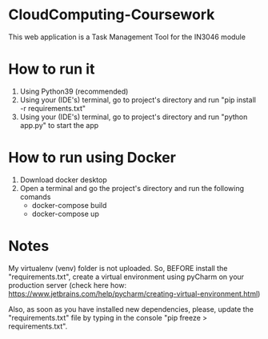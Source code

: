 # CloudComputing-Coursework
This web application is a Task Management Tool for the IN3046 module

# How to run it
1. Using Python39 (recommended)
2. Using your (IDE's) terminal, go to project's directory and run "pip install -r requirements.txt"
3. Using your (IDE's) terminal, go to project's directory and run "python app.py" to start the app

# How to run using Docker
1. Download docker desktop
2. Open a terminal and go the project's directory and run the following comands
    - docker-compose build
    - docker-compose up
# Notes
My virtualenv (venv) folder is not uploaded. So, BEFORE install the "requirements.txt", create a virtual environment using pyCharm on your production server (check here how: https://www.jetbrains.com/help/pycharm/creating-virtual-environment.html)

Also, as soon as you have installed new dependencies, please, update the "requirements.txt" file by typing in the console "pip freeze > requirements.txt".
